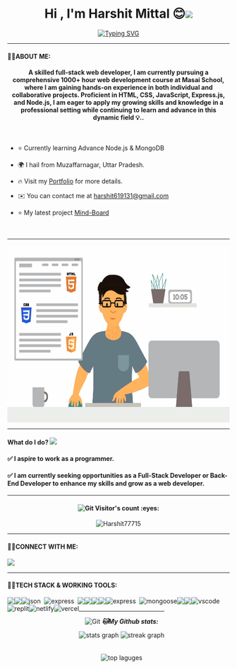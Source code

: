 
<h1 align="center">Hi , I'm Harshit Mittal 😊<img src="https://media.giphy.com/media/hvRJCLFzcasrR4ia7z/giphy.gif" width="35"></h1>


[<div align="center">![Typing SVG](https://readme-typing-svg.demolab.com?font=Fira+Code&weight=800&pause=1000&color=00ffff&background=B3FFE500&center=true&random=false&width=435&lines=Full+Stack+Web+Developer+👨🏻‍💻;1500%2B+Hours+of+Coding+Experience+⚡️;700%2B+DSA+Questions+Solved+💡)</div>](https://git.io/typing-svg)
<hr>


 #### 👨‍💻ABOUT ME:
<h4 align="center">
A skilled full-stack web developer, I am currently pursuing a comprehensive 1000+ hour web development course at Masai School, where I am gaining hands-on experience in both individual and collaborative projects. Proficient in HTML, CSS, JavaScript, Express.js, and Node.js, I am eager to apply my growing skills and knowledge in a professional setting while continuing to learn and advance in this dynamic field 💡..</h4>
<br/>

- ⭐ Currently learning Advance Node.js & MongoDB
 
- 🌍  I hail from Muzaffarnagar, Uttar Pradesh.

- 🔥  Visit my [Portfolio](https://harshit77715.github.io) for more details.

- ✉️  You can contact me at [harshit619131@gmail.com](mailto:harshit619131@gmail.com)

- ⭐ My latest project [Mind-Board](https://elegant-jelly-ea5c2c.netlify.app/)
<br />
<hr>

<img align="center" width="100%" height="400px" src="gif.gif">

<hr>

 #### What do I do? <img src="https://media.giphy.com/media/XGma2iRIHTKkwqRkFl/giphy.gif" width="50"></h3>

<h4>✅ I aspire to work as a programmer.</h4>

<h4>✅ I am currently seeking opportunities as a Full-Stack Developer or Back-End Developer to enhance my skills and grow as a web developer.</h4>

<hr>

<h4 align="center"><img src="https://media.giphy.com/media/W5eoZHPpUx9sapR0eu/giphy.gif" width="30px" alt="Git"/>&nbsp;Visitor's count :eyes:</h4>

<p align="center"><img src="https://profile-counter.glitch.me/{Harshit77715}/count.svg" alt="Harshit77715" :: Visitor's Count" /></p>

<hr>

 #### 👨‍💻CONNECT WITH ME:


<p align="left">
  <a href="https://harshit77715.github.io">
    <img align="left" src="https://encrypted-tbn0.gstatic.com/images?q=tbn:ANd9GcTqx2RrK8Eje0ohUMNvb--Dl5KJIrb8R1sSJA&usqp=CAU" width="32px"  />
  </a>
  <a href="https://www.linkedin.com/in/harshit-mittal-398b3424b" target="https://www.linkedin.com/in/harshit-mittal-398b3424b">
  <img align="center" src="https://img.shields.io/badge/-LinkedIn-0e76a8?style=for-the-badge&logo=Linkedin&logoColor=white" alt="" />
  </a>
</p>



<hr>

 #### 👨‍💻TECH STACK & WORKING TOOLS:
 
<p>
<div align="center" style="display: flex; flex-wrap: wrap;">
<img src="https://img.shields.io/badge/HTML5-E34F26?style=for-the-badge&logo=html5&logoColor=white" />
<img src="https://img.shields.io/badge/CSS3-1572B6?style=for-the-badge&logo=css3&logoColor=white" />
<img src="https://img.shields.io/badge/json-5E5C5C?style=for-the-badge&logo=json&logoColor=white" alt="json" />&nbsp;&nbsp;
<img src="https://img.shields.io/badge/express-319795?style=for-the-badge&logo=express&logoColor=white" alt="express" />&nbsp;&nbsp;
<img src="https://img.shields.io/badge/JavaScript-323330?style=for-the-badge&logo=javascript&logoColor=F7DF1E" />
<img src="https://img.shields.io/badge/npm-CB3837?style=for-the-badge&logo=npm&logoColor=white" />
<img src="https://img.shields.io/badge/python-%23ED8B00.svg?style=for-the-badge&logo=python&logoColor=white" />
<img src="https://img.shields.io/badge/node-CB3837?style=for-the-badge&logo=node&logoColor=white" />
<img src="https://img.shields.io/badge/mongodb-319795?style=for-the-badge&logo=mongodb&logoColor=white" alt="express" />&nbsp;&nbsp;
<img src="https://img.shields.io/badge/mongoose-000000?style=for-the-badge&logo=mongoose&logoColor=white" alt="mongoose" />
<img src="https://img.shields.io/badge/GitHub-100000?style=for-the-badge&logo=github&logoColor=white" />
<img src="https://img.shields.io/badge/GIT-E44C30?style=for-the-badge&logo=git&logoColor=white" />
<img src="https://img.shields.io/badge/VSCode-0078D4?style=for-the-badge&logo=visual%20studio%20code&logoColor=white" alt="vscode" />
<img src="https://img.shields.io/badge/replit-667881?style=for-the-badge&logo=replit&logoColor=white" alt="replit" />
<img src="https://img.shields.io/badge/Netlify-00C7B7?style=for-the-badge&logo=netlify&logoColor=white" alt="netlify" />
<img src="https://img.shields.io/badge/Vercel-000000?style=for-the-badge&logo=vercel&logoColor=white" alt="vercel" />

<div/>
</p>
  
<hr>

<p align="center">
<img src="https://media.giphy.com/media/W5eoZHPpUx9sapR0eu/giphy.gif" width="30px" alt="Git"/>&nbsp;<i><b>🐱My Github stats:</b></i> 
</p>
<div align="center">
  <img src="https://github-readme-stats.vercel.app/api?username=Harshit77715&count_private=true&theme=light" height="150" alt="stats graph"  />
  <img src="https://github-readme-streak-stats.herokuapp.com?user=Harshit77715&theme=light&hide_border=true&border_radius=6.5&date_format=M%20j%5B%2C%20Y%5D" height="150" alt="streak graph"  />
</div>
<br>
<br>
  <img  className="github-top-langs" id="github-top-langs"
               src="https://github-readme-stats.vercel.app/api/top-langs/?username=Harshit77715&layout=compact&theme=light&hide_border=true"
              alt="top laguges"
              id="github-top-langs" />
 


